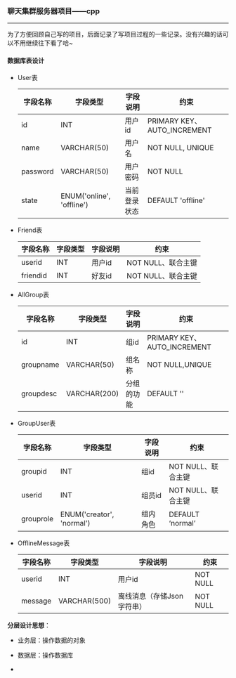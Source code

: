 ### 聊天集群服务器项目——cpp







----

为了方便回顾自己写的项目，后面记录了写项目过程的一些记录。没有兴趣的话可以不用继续往下看了哈~



#### 数据库表设计

- User表  

  | 字段名称 | 字段类型                  | 字段说明     | 约束                        |
  | -------- | ------------------------- | ------------ | --------------------------- |
  | id       | INT                       | 用户id       | PRIMARY KEY、AUTO_INCREMENT |
  | name     | VARCHAR(50)               | 用户名       | NOT NULL, UNIQUE            |
  | password | VARCHAR(50)               | 用户密码     | NOT NULL                    |
  | state    | ENUM('online', 'offline') | 当前登录状态 | DEFAULT 'offline'           |

- Friend表

  | 字段名称 | 字段类型 | 字段说明 | 约束               |
  | -------- | -------- | -------- | ------------------ |
  | userid   | INT      | 用户id   | NOT NULL、联合主键 |
  | friendid | INT      | 好友id   | NOT NULL、联合主键 |

- AllGroup表

  | 字段名称  | 字段类型     | 字段说明   | 约束                        |
  | --------- | ------------ | ---------- | --------------------------- |
  | id        | INT          | 组id       | PRIMARY KEY、AUTO_INCREMENT |
  | groupname | VARCHAR(50)  | 组名称     | NOT NULL,UNIQUE             |
  | groupdesc | VARCHAR(200) | 分组的功能 | DEFAULT ''                  |

- GroupUser表

  | 字段名称  | 字段类型                  | 字段说明 | 约束               |
  | --------- | ------------------------- | -------- | ------------------ |
  | groupid   | INT                       | 组id     | NOT NULL、联合主键 |
  | userid    | INT                       | 组员id   | NOT NULL、联合主键 |
  | grouprole | ENUM('creator', 'normal') | 组内角色 | DEFAULT ‘normal’   |

- OfflineMessage表

  | 字段名称 | 字段类型     | 字段说明                   | 约束     |
  | -------- | ------------ | -------------------------- | -------- |
  | userid   | INT          | 用户id                     | NOT NULL |
  | message  | VARCHAR(500) | 离线消息（存储Json字符串） | NOT NULL |





**分层设计思想**：

- 业务层：操作数据的对象

- 数据层：操作数据库

- 

  





















